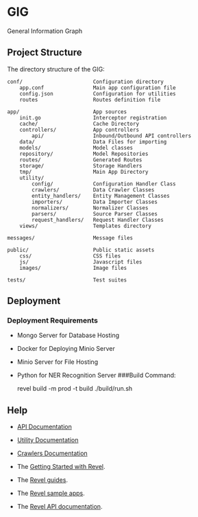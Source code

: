 # GIG
General Information Graph

## Project Structure

The directory structure of the GIG:

    conf/                       Configuration directory
        app.conf                Main app configuration file
        config.json             Configuration for utilities
        routes                  Routes definition file

    app/                        App sources
        init.go                 Interceptor registration
        cache/                  Cache Directory
        controllers/            App controllers
            api/                Inbound/Outbound API controllers
        data/                   Data Files for importing             
        models/                 Model classes
        repository/             Model Repositories
        routes/                 Generated Routes
        storage/                Storage Handlers
        tmp/                    Main App Directory
        utility/
            config/             Configuration Handler Class
            crawlers/           Data Crawler Classes
            entity_handlers/    Entity Management Classes
            importers/          Data Importer Classes
            normalizers/        Normalizer Classes
            parsers/            Source Parser Classes
            request_handlers/   Request Handler Classes
        views/                  Templates directory            

    messages/                   Message files

    public/                     Public static assets
        css/                    CSS files
        js/                     Javascript files
        images/                 Image files

    tests/                      Test suites

## Deployment
### Deployment Requirements
* Mongo Server for Database Hosting
* Docker for Deploying Minio Server
* Minio Server for File Hosting
* Python for NER Recognition Server
###Build Command: 

    revel build -m prod -t build
    ./build/run.sh

## Help

* [API Documentation](https://app.swaggerhub.com/apis-docs/LSFGIG/GIG_API/1.0.0)
* [Utility Documentation](app/utility/README.md)
* [Crawlers Documentation](scripts/crawlers/README.md)

* The [Getting Started with Revel](http://revel.github.io/tutorial/gettingstarted.html).
* The [Revel guides](http://revel.github.io/manual/index.html).
* The [Revel sample apps](http://revel.github.io/examples/index.html).
* The [Revel API documentation](https://godoc.org/github.com/revel/revel).